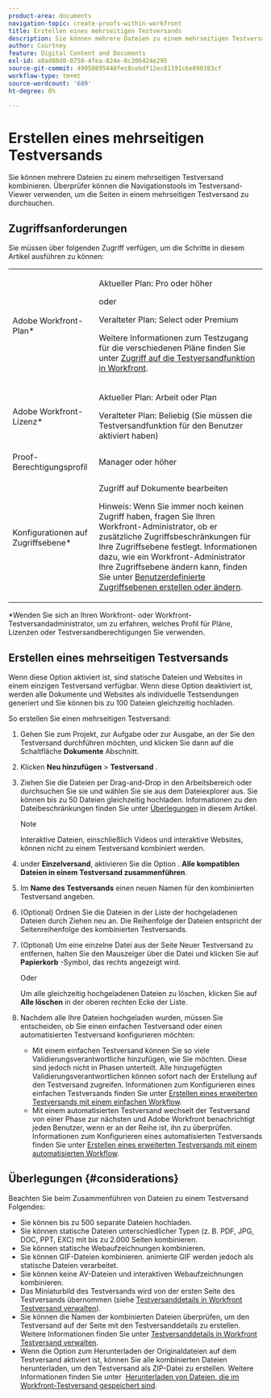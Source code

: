 ```yaml
---
product-area: documents
navigation-topic: create-proofs-within-workfront
title: Erstellen eines mehrseitigen Testversands
description: Sie können mehrere Dateien zu einem mehrseitigen Testversand kombinieren. Überprüfer können die Navigationstools im Testversand-Viewer verwenden, um die Seiten in einem mehrseitigen Testversand zu durchsuchen.
author: Courtney
feature: Digital Content and Documents
exl-id: a8ad80d8-0758-4fea-824e-8c206424e295
source-git-commit: 49950895440fec8cebdf12ec81191c6e890383cf
workflow-type: tm+mt
source-wordcount: '689'
ht-degree: 0%

---
```


# Erstellen eines mehrseitigen Testversands

Sie können mehrere Dateien zu einem mehrseitigen Testversand kombinieren. Überprüfer können die Navigationstools im Testversand-Viewer verwenden, um die Seiten in einem mehrseitigen Testversand zu durchsuchen.

## Zugriffsanforderungen

Sie müssen über folgenden Zugriff verfügen, um die Schritte in diesem Artikel ausführen zu können:

<table style="table-layout:auto"> 
 <col> 
 <col> 
 <tbody> 
  <tr> 
   <td role="rowheader">Adobe Workfront-Plan*</td> 
   <td> <p>Aktueller Plan: Pro oder höher</p> <p>oder</p> <p>Veralteter Plan: Select oder Premium</p> <p>Weitere Informationen zum Testzugang für die verschiedenen Pläne finden Sie unter <a href="/help/quicksilver/administration-and-setup/manage-workfront/configure-proofing/access-to-proofing-functionality.md" class="MCXref xref">Zugriff auf die Testversandfunktion in Workfront</a>.</p> </td> 
  </tr> 
  <tr> 
   <td role="rowheader">Adobe Workfront-Lizenz*</td> 
   <td> <p>Aktueller Plan: Arbeit oder Plan</p> <p>Veralteter Plan: Beliebig (Sie müssen die Testversandfunktion für den Benutzer aktiviert haben)</p> </td> 
  </tr> 
  <tr> 
   <td role="rowheader">Proof-Berechtigungsprofil </td> 
   <td>Manager oder höher</td> 
  </tr> 
  <tr> 
   <td role="rowheader">Konfigurationen auf Zugriffsebene*</td> 
   <td> <p>Zugriff auf Dokumente bearbeiten</p> <p>Hinweis: Wenn Sie immer noch keinen Zugriff haben, fragen Sie Ihren Workfront-Administrator, ob er zusätzliche Zugriffsbeschränkungen für Ihre Zugriffsebene festlegt. Informationen dazu, wie ein Workfront-Administrator Ihre Zugriffsebene ändern kann, finden Sie unter <a href="../../../administration-and-setup/add-users/configure-and-grant-access/create-modify-access-levels.md" class="MCXref xref">Benutzerdefinierte Zugriffsebenen erstellen oder ändern</a>.</p> </td> 
  </tr> 
 </tbody> 
</table>

&#42;Wenden Sie sich an Ihren Workfront- oder Workfront-Testversandadministrator, um zu erfahren, welches Profil für Pläne, Lizenzen oder Testversandberechtigungen Sie verwenden.

## Erstellen eines mehrseitigen Testversands

Wenn diese Option aktiviert ist, sind statische Dateien und Websites in einem einzigen Testversand verfügbar. Wenn diese Option deaktiviert ist, werden alle Dokumente und Websites als individuelle Testsendungen generiert und Sie können bis zu 100 Dateien gleichzeitig hochladen.

So erstellen Sie einen mehrseitigen Testversand:

1. Gehen Sie zum Projekt, zur Aufgabe oder zur Ausgabe, an der Sie den Testversand durchführen möchten, und klicken Sie dann auf die Schaltfläche **Dokumente** Abschnitt.
1. Klicken **Neu hinzufügen** > **Testversand** .
1. Ziehen Sie die Dateien per Drag-and-Drop in den Arbeitsbereich oder durchsuchen Sie sie und wählen Sie sie aus dem Dateiexplorer aus. Sie können bis zu 50 Dateien gleichzeitig hochladen. Informationen zu den Dateibeschränkungen finden Sie unter [Überlegungen](#considerations) in diesem Artikel.

   >[!NOTE]
   >
   >Interaktive Dateien, einschließlich Videos und interaktive Websites, können nicht zu einem Testversand kombiniert werden.

1. under **Einzelversand**, aktivieren Sie die Option . **Alle kompatiblen Dateien in einem Testversand zusammenführen**.
1. Im **Name des Testversands** einen neuen Namen für den kombinierten Testversand angeben.
1. (Optional) Ordnen Sie die Dateien in der Liste der hochgeladenen Dateien durch Ziehen neu an. Die Reihenfolge der Dateien entspricht der Seitenreihenfolge des kombinierten Testversands.
1. (Optional) Um eine einzelne Datei aus der Seite Neuer Testversand zu entfernen, halten Sie den Mauszeiger über die Datei und klicken Sie auf **Papierkorb** -Symbol, das rechts angezeigt wird.

   Oder

   Um alle gleichzeitig hochgeladenen Dateien zu löschen, klicken Sie auf **Alle löschen** in der oberen rechten Ecke der Liste.

1. Nachdem alle Ihre Dateien hochgeladen wurden, müssen Sie entscheiden, ob Sie einen einfachen Testversand oder einen automatisierten Testversand konfigurieren möchten:

   * Mit einem einfachen Testversand können Sie so viele Validierungsverantwortliche hinzufügen, wie Sie möchten. Diese sind jedoch nicht in Phasen unterteilt. Alle hinzugefügten Validierungsverantwortlichen können sofort nach der Erstellung auf den Testversand zugreifen. Informationen zum Konfigurieren eines einfachen Testversands finden Sie unter [Erstellen eines erweiterten Testversands mit einem einfachen Workflow](../../../review-and-approve-work/proofing/creating-proofs-within-workfront/configure-basic-proof-workflow.md).
   * Mit einem automatisierten Testversand wechselt der Testversand von einer Phase zur nächsten und Adobe Workfront benachrichtigt jeden Benutzer, wenn er an der Reihe ist, ihn zu überprüfen. Informationen zum Konfigurieren eines automatisierten Testversands finden Sie unter [Erstellen eines erweiterten Testversands mit einem automatisierten Workflow](../../../review-and-approve-work/proofing/creating-proofs-within-workfront/create-automated-proof-workflow.md).

## Überlegungen {#considerations}

Beachten Sie beim Zusammenführen von Dateien zu einem Testversand Folgendes:

* Sie können bis zu 500 separate Dateien hochladen.
* Sie können statische Dateien unterschiedlicher Typen (z. B. PDF, JPG, DOC, PPT, EXC) mit bis zu 2.000 Seiten kombinieren.
* Sie können statische Webaufzeichnungen kombinieren.
* Sie können GIF-Dateien kombinieren. animierte GIF werden jedoch als statische Dateien verarbeitet.
* Sie können keine AV-Dateien und interaktiven Webaufzeichnungen kombinieren.
* Das Miniaturbild des Testversands wird von der ersten Seite des Testversands übernommen (siehe [Testversanddetails in Workfront Testversand verwalten](../../../workfront-proof/wp-work-proofsfiles/manage-your-work/manage-proof-details.md)).
* Sie können die Namen der kombinierten Dateien überprüfen, um den Testversand auf der Seite mit den Testversanddetails zu erstellen. Weitere Informationen finden Sie unter [Testversanddetails in Workfront Testversand verwalten](../../../workfront-proof/wp-work-proofsfiles/manage-your-work/manage-proof-details.md).
* Wenn die Option zum Herunterladen der Originaldateien auf dem Testversand aktiviert ist, können Sie alle kombinierten Dateien herunterladen, um den Testversand als ZIP-Datei zu erstellen. Weitere Informationen finden Sie unter  [Herunterladen von Dateien, die im Workfront-Testversand gespeichert sind](../../../workfront-proof/wp-work-proofsfiles/manage-your-work/download-files-stored.md).
